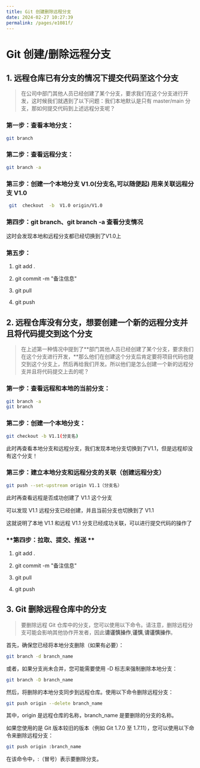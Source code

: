 ```yaml
---
title: Git 创建删除远程分支
date: 2024-02-27 10:27:39
permalink: /pages/e1081f/
---
```

# Git 创建/删除远程分支

## 1. 远程仓库已有分支的情况下提交代码至这个分支

> 在公司中部门其他人员已经创建了某个分支，要求我们在这个分支进行开发，这时候我们就遇到了以下问题：我们本地默认是只有 master/main 分支，那如何提交代码到上述远程分支呢？

### **第一步：查看本地分支：**

```bash
git branch
```

### **第二步：查看远程分支：**

```bash
git branch -a
```

### **第三步：创建一个本地分支 V1.0(分支名,可以随便起)  用来关联远程分支 V1.0**

```bash
 git  checkout  -b  V1.0 origin/V1.0
```

### **第四步：git branch、git branch -a 查看分支情况**

这时会发现本地和远程分支都已经切换到了V1.0上

### **第五步：** 

1. git add .  

2. git commit -m "备注信息" 

3. git pull 

4. git push

## 2. 远程仓库没有分支，想要创建一个新的远程分支并且将代码提交到这个分支

> 在上述第一种情况中提到了**部门其他人员已经创建了某个分支，要求我们在这个分支进行开发，**那么他们在创建这个分支后肯定要将项目代码也提交到这个分支上，然后再给我们开发。所以他们是怎么创建一个新的远程分支并且将代码提交上去的呢？

### **第一步：查看远程和本地的当前分支：**

```bash
git branch -a
git branch
```

### **第二步：创建一个本地分支：**

```bash
git checkout -b V1.1(分支名)
```

此时再查看本地分支和远程分支，我们发现本地分支切换到了V1.1，但是远程却没有这个分支！

### **第三步：建立本地分支和远程分支的关联（创建远程分支）**

```bash
git push --set-upstream origin V1.1（分支名）
```

此时再查看远程是否成功创建了 V1.1 这个分支

可以发现 V1.1 远程分支已经创建，并且当前分支也切换到了 V1.1

这就说明了本地 V1.1 和远程 V1.1 分支已经成功关联，可以进行提交代码的操作了

### **第四步：拉取、提交、推送 **

1. git add .

2. git commit -m "备注信息"  

3. git pull

4. git push

## 3. Git 删除远程仓库中的分支

> 要删除远程 Git 仓库中的分支，您可以使用以下命令。请注意，删除远程分支可能会影响其他协作开发者，因此**请谨慎操作**,**谨慎**,**请谨慎操作**。

首先，确保您已经将本地分支删除（如果有必要）：

```bash
git branch -d branch_name
```

或者，如果分支尚未合并，您可能需要使用 -D 标志来强制删除本地分支：

```bash
git branch -D branch_name
```

然后，将删除的本地分支同步到远程仓库。使用以下命令删除远程分支：

```bash
git push origin --delete branch_name
```

其中，origin 是远程仓库的名称，branch_name 是要删除的分支的名称。

如果您使用的是 Git 版本较旧的版本（例如 Git 1.7.0 至 1.7.11），您可以使用以下命令来删除远程分支：

```bash
git push origin :branch_name
```

在该命令中，:（冒号）表示要删除分支。